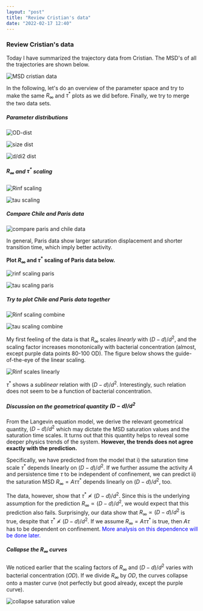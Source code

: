```yaml
---
layout: "post"
title: "Review Cristian's data"
date: "2022-02-17 12:40"
---
```


### Review Cristian's data

Today I have summarized the trajectory data from Cristian. The MSD's of all the trajectories are shown below.

![MSD cristian data](../images/2022/02/msd-cristian-data.png)

In the following, let's do an overview of the parameter space and try to make the same $R_\infty$ and $\tau^*$ plots as we did before. Finally, we try to merge the two data sets.

##### Parameter distributions

![OD-dist](../images/2022/02/od-dist.png)

![size dist](../images/2022/02/size-dist.png)

![d/di2 dist](../images/2022/02/d-di2-dist.png)

##### $R_\infty$ and $\tau^*$ scaling

![Rinf scaling](../images/2022/02/rinf-scaling.png)

![tau scaling](../images/2022/02/tau-scaling.png)

##### Compare Chile and Paris data

![compare paris and chile data](../images/2022/02/compare-paris-and-chile-data.png)

In general, Paris data show larger saturation displacement and shorter transition time, which imply better activity.

**Plot $R_\infty$ and $\tau^*$ scaling of Paris data below.**

![rinf scaling paris](../images/2022/02/rinf-scaling-paris.png)

![tau scaling paris](../images/2022/02/tau-scaling-paris.png)

##### Try to plot Chile and Paris data together

![Rinf scaling combine](../images/2022/02/rinf-scaling-combine.png)

![tau scaling combine](../images/2022/02/tau-scaling-combine.png)

My first feeling of the data is that $R_\infty$ scales _linearly_ with $(D-d)/d^2$, and the scaling factor increases monotonically with bacterial concentration (almost, except purple data points 80-100 OD). The figure below shows the guide-of-the-eye of the linear scaling.

![Rinf scales linearly](../images/2022/02/rinf-scales-linearly.png)

$\tau^*$ shows a _sublinear_ relation with $(D-d)/d^2$. Interestingly, such relation does not seem to be a function of bacterial concentration.

##### Discussion on the geometrical quantity $(D-d)/d^2$

From the Langevin equation model, we derive the relevant geometrical quantity, $(D-d)/d^2$ which may dictate the MSD saturation values and the saturation time scales. It turns out that this quantity helps to reveal some deeper physics trends of the system. **However, the trends does not agree exactly with the prediction.**

Specifically, we have predicted from the model that i) the saturation time scale $\tau^*$ depends linearly on $(D-d)/d^2$. If we further assume the activity $A$ and persistence time $\tau$ to be independent of confinement, we can predict ii) the saturation MSD $R_\infty=A\tau\tau^*$ depends linearly on $(D-d)/d^2$, too.

The data, however, show that $\tau^*\not\propto (D-d)/d^2$. Since this is the underlying assumption for the prediction $R_\infty\propto (D-d)/d^2$, we would expect that this prediction also fails. Surprisingly, our data show that $R_\infty\propto (D-d)/d^2$ is true, despite that $\tau^*\not\propto (D-d)/d^2$. If we assume $R_\infty=A\tau\tau^*$ is true, then $A\tau$ has to be dependent on confinement. <font color="blue">More analysis on this dependence will be done later.</font>

##### Collapse the $R_\infty$ curves

We noticed earlier that the scaling factors of $R_\infty$ and $(D-d)/d^2$ varies with bacterial concentration (_OD_). If we divide $R_\infty$ by _OD_, the curves collapse onto a master curve (not perfectly but good already, except the purple curve).

![collapse saturation value](../images/2022/02/collapse-saturation-value.png)
